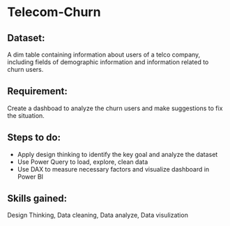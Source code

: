 # Telecom-Churn

## Dataset: 
  A dim table containing information about users of a telco company, including fields of demographic information and information related to churn users.
  
## Requirement:
  Create a dashboad to analyze the churn users and make suggestions to fix the situation.
  
## Steps to do:
  - Apply design thinking to identify the key goal and analyze the dataset
  - Use Power Query to load, explore, clean data
  - Use DAX to measure necessary factors and visualize dashboard in Power BI
 
 ## Skills gained:
  Design Thinking, Data cleaning, Data analyze, Data visulization
